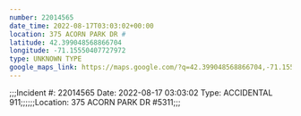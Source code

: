 ```yaml
---
number: 22014565
date_time: 2022-08-17T03:03:02+00:00
location: 375 ACORN PARK DR #
latitude: 42.399048568866704
longitude: -71.15550407727972
type: UNKNOWN TYPE
google_maps_link: https://maps.google.com/?q=42.399048568866704,-71.15550407727972
---
```


;;;Incident #: 22014565   Date: 2022-08-17 03:03:02   Type: ACCIDENTAL 911;;;;;;Location: 375 ACORN PARK DR #5311;;;
